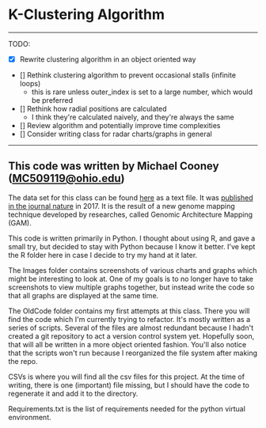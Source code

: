 # K-Clustering Algorithm

---



TODO:

- [x] Rewrite clustering algorithm in an object oriented way
- [] Rethink clustering algorithm to prevent occasional stalls (infinite loops)
  - this is rare unless outer_index is set to a large number, which would be preferred
- [] Rethink how radial positions are calculated
  - I think they're calculated naively, and they're always the same
- [] Review algorithm and potentially improve time complexities
- [] Consider writing class for radar charts/graphs in general



---



## This code was written by Michael Cooney (MC509119@ohio.edu)

The data set for this class can be found [here](https://www.ncbi.nlm.nih.gov/geo/query/acc.cgi?acc=GSE64881) as a text file.  It was [published in the journal nature](https://www.ncbi.nlm.nih.gov/pmc/articles/PMC5366070/#!po=5.27638) in 2017.  It is the result of a new genome mapping technique developed by researches, called Genomic Architecture Mapping (GAM).


This code is written primarily in Python.  I thought about using R, and gave a small try, but decided to stay with Python because I know it better.  I've kept the R folder here in case I decide to try my hand at it later.


The Images folder contains screenshots of various charts and graphs which might be interesting to look at.  One of my goals is to no longer have to take screenshots to view multiple graphs together, but instead write the code so that all graphs are displayed at the same time.


The OldCode folder contains my first attempts at this class.  There you will find the code which I'm currently trying to refactor.  It's mostly written as a series of scripts.  Several of the files are almost redundant because I hadn't created a git repository to act a version control system yet.  Hopefully soon, that will all be written in a more object oriented fashion.  You'll also notice that the scripts won't run because I reorganized the file system after making the repo.


CSVs is where you will find all the csv files for this project.  At the time of writing, there is one (important) file missing, but I should have the code to regenerate it and add it to the directory.


Requirements.txt is the list of requirements needed for the python virtual environment.
